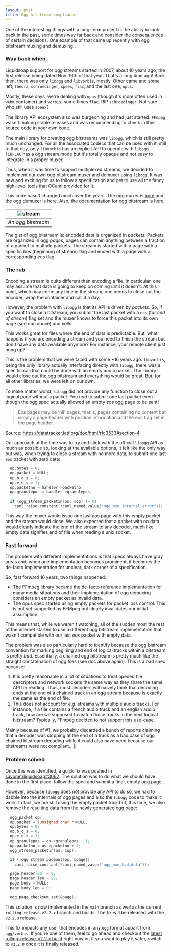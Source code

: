 ```yaml
---
layout: post
title: Ogg bitstream compliance
---
```


One of the interesting things with a long-term project is the ability to look back in the past, some times way far back and consider the consequences of certain
decisions. One example of that came up recently with ogg bitstream muxing and demuxing..

### Way back when..

Liquidsoap support for ogg streams started in 2007, about 16 years ago, the first release being dated Nov. 16th of that year. That's a long time ago!
Back then, there was only `libogg` and `libvorbis`, mostly. Other came and some left, `theora`, `schroedinger`, `speex`, `flac`, and the last one, `opus`.

Mostly, these days, we're dealing with `opus` (though it's more often used in `webm` container) and `vorbis`, some times `flac`. RIP `schroedinger`. Not sure
who still uses `speex`?

The library API ecosystem also was burgeoning and had just started. `FFmpeg` wasn't making stable releases and was recommending to check in their source code in your own
code..

The main library for creating ogg bitstreams was `libogg`, which is still pretty much unchanged. For all the associated codecs that can be used with it,
still to that day, only `libvorbis` has an explicit API to operate with `libogg`. `libFLAC` has a ogg stream mode but it's totally opaque and
not easy to integrate in a proper muxer.

Thus, when it was time to support multiplexed streams, we decided to implement our own ogg bitstream muxer and demuxer using `libogg`. It was new and exciting
for us to follow a specification and get to use all the fancy high-level tools that OCaml provided for it. 

This code hasn't changed much over the years. The ogg muxer is [here](https://github.com/savonet/liquidsoap/blob/main/src/core/ogg_formats/ogg_muxer.ml)
and the ogg demuxer is [here](https://github.com/savonet/ocaml-ogg/blob/main/src/ogg_decoder.ml). Also, the documentation for ogg bitstream is [here](https://xiph.org/ogg/doc/oggstream.html).

| ![stream](https://github.com/savonet/blog/assets/871060/891c63ef-473a-41ed-af78-1a4210f77773) |
|:--:| 
| *An ogg bitstream* |

The gist of ogg bitstream is: encoded data is organized in _packets_. Packets are organized in ogg _pages_, pages can contain anything between a fraction
of a packet to multiple packets. The stream is started with a page with a specific _bos_ (beginning of stream) flag and ended with a page with a corresponding _eos_ flag.

### The rub

Encoding a stream is quite different than encoding a file. In particular, one may assume that data is going to keep on coming until it doesn't. At this point,
which may come any time in the stream, one needs to close out the encoder, wrap the container and call it a day.

However, the problem with `libogg` is that its API is driven by _packets_. So, if you want to close a bitstream, you submit the last packet with a `eos`
(for _end of stream_) flag set and the muxer knows to force this packet into its own page (see doc above) and _voila_.

This works great for files where the end of data is predictable. But, what happens if you are encoding a stream and you need to finish the stream but don't have any data available anymore? For instance, your
remote client just hung up?

This is the problem that we were faced with some ~16 years ago. `libvorbis`, being the only library actually interfacing directly with `libogg`, there
was a specific call that could be done with an empty audio packet. The library would close out the ogg bitstream and everything would be great. But, for all
other libraries, we were left on our own.

To make matter worst, `libogg` did not provide any function to close out a logical page without a packet. You _had_ to submit one last packet even though
the ogg spec actually allowed an empty _eos_ ogg page to be sent!

> Eos pages may be 'nil' pages, that is, pages containing no content but simply a page header with position information and the eos flag set in the page header.

Source: https://datatracker.ietf.org/doc/html/rfc3533#section-4

Our approach at the time was to try and stick with the official `libogg` API as much as possible so, looking at the available options, 
it felt like the only way out was, when trying to close a stream with no more data, to submit one last `eos` packet with zero data:

```c
  op.bytes = 0;
  op.packet = NULL;
  op.b_o_s = 0;
  op.e_o_s = 1;
  op.packetno = handler->packetno;
  op.granulepos = handler->granulepos;

  if (ogg_stream_packetin(os, &op) != 0)
    caml_raise_constant(*caml_named_value("ogg_exn_internal_error"));
```

This way the muxer would issue one last _eos_ page with this empty packet and the stream would close. We also expected that a packet
with no data would clearly indicate the end of the stream to any decoder, much like empty data signifies end of file when reading a unix socket.

### Fast forward

The problem with different implementations is that specs always have gray areas and, when one implementation becomes prominent, it becomes 
the de-facto implementation for unclear, dark corner of a specification.

So, fast forward 16 years, two things happened:
* The FFmpeg library became the de-facto reference implementation for many media situations and their implementation of ogg demuxing considers an empty packet as invalid data.
* The opus spec started using empty packets for packet loss control. This is not yet supported by FFMpeg but clearly invalidates our initial assumption.

This means that, while we weren't watching, all of the sudden most the rest of the internet started to use a different ogg bitstream implementation 
that wasn't compatible with our last _eos_ packet with empty data.

The problem was also particularly hard to identify because the ogg bistream convention for marking begining and end of logical tracks within a bitstream is pretty _bad_.
Essentially, a chained ogg bitstream is pretty much like the straight contatenation of ogg files (see doc above again). This is a bad spec because:
1. It is pretty reasonable in a lot of situations to treat opened file descriptors and network sockets the same way as they share the same API for reading. Thus, most decoders will naively think that decoding ends at the end of a chained track in an ogg stream because is exactly the same as the end of file.
2. This does not account for e.g. streams with multiple audio tracks. For instance, if a file contains a french audio track and an english audio track, how are we supposed to match those tracks in the next logical bitstream?  Typically, FFmpeg decided to [not support this use-case](https://github.com/FFmpeg/FFmpeg/blob/master/libavformat/oggdec.c#L217).

Mainly because of #1, we probably discarded a bunch of reports claiming that a decoder was stopping at the end of a track as a bad case of ogg chained bitstream
decoding while it could also have been because our bitstreams were not compliant.. 🤯

### Problem solved

Once this was identified, a quick fix was pushed in [savonet/liquidsoap#3062](https://github.com/savonet/liquidsoap/pull/3062). The solution was to do what
we should have done in the first place: follow the spec and submit a final, empty ogg page.

However, because `libogg` does not provide any API to do so, we had to dabble into the internals of ogg pages and also the `libogg`
code to make it work. In fact, we are still using the empty packet trick but, this time, we also remove the resulting data from 
the newly generated ogg page:

```c
  ogg_packet op;
  op.packet = (unsigned char *)NULL;
  op.bytes = 0;
  op.b_o_s = 0;
  op.e_o_s = 1;
  op.granulepos = os->granulepos + 1;
  op.packetno = os->packetno + 1;
  ogg_stream_packetin(os, &op);

  if (!ogg_stream_pageout(os, &page))
    caml_raise_constant(*caml_named_value("ogg_exn_bad_data"));

  page.header[26] = 0;
  page.header_len = 27;
  page.body = NULL;
  page.body_len = 0;

  ogg_page_checksum_set(&page);
```

This solution is now implemented in the `main` branch as well as the current `rolling-release-v2.2.x` branch and builds. The fix will be released
with the `v2.2.0` release.

This fix impacts any user that encodes in any `ogg` format appart from `ogg/vorbis`. If you're one of them, feel to go ahead and checkout the [latest rolling-release-v2.2.x build](https://github.com/savonet/liquidsoap/releases/tag/rolling-release-v2.2.x) right now or,
if you want to play it safer, switch to `v2.2.0` once it is finally released.


